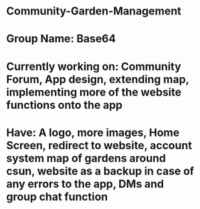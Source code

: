 # Community-Garden-Management

# Group Name: Base64 
# Currently working on: Community Forum, App design, extending map, implementing more of the website functions onto the app

# Have: A logo, more images, Home Screen, redirect to website, account system map of gardens around csun, website as a backup in case of any errors to the app, DMs and group chat function

